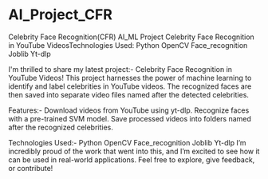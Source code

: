 # AI_Project_CFR
Celebrity Face Recognition(CFR) AI_ML Project Celebrity Face Recognition in YouTube VideosTechnologies Used:  Python OpenCV Face_recognition Joblib Yt-dlp

I'm thrilled to share my latest project:- Celebrity Face Recognition in YouTube Videos! This project harnesses the power of machine learning to identify and label celebrities in YouTube videos. The recognized faces are then saved into separate video files named after the detected celebrities.

Features:-
Download videos from YouTube using yt-dlp.
Recognize faces with a pre-trained SVM model.
Save processed videos into folders named after the recognized celebrities.

Technologies Used:-
Python
OpenCV
Face_recognition
Joblib
Yt-dlp
I’m incredibly proud of the work that went into this, and I’m excited to see how it can be used in real-world applications. Feel free to explore, give feedback, or contribute!



